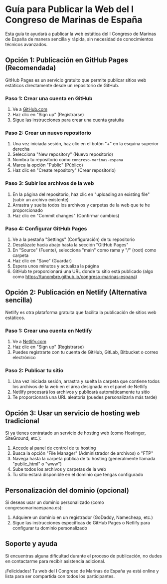 # Guía para Publicar la Web del I Congreso de Marinas de España

Esta guía te ayudará a publicar la web estática del I Congreso de Marinas de España de manera sencilla y rápida, sin necesidad de conocimientos técnicos avanzados.

## Opción 1: Publicación en GitHub Pages (Recomendada)

GitHub Pages es un servicio gratuito que permite publicar sitios web estáticos directamente desde un repositorio de GitHub.

### Paso 1: Crear una cuenta en GitHub

1. Ve a [GitHub.com](https://github.com)
2. Haz clic en "Sign up" (Registrarse)
3. Sigue las instrucciones para crear una cuenta gratuita

### Paso 2: Crear un nuevo repositorio

1. Una vez iniciada sesión, haz clic en el botón "+" en la esquina superior derecha
2. Selecciona "New repository" (Nuevo repositorio)
3. Nombra tu repositorio como `congreso-marinas-espana`
4. Marca la opción "Public" (Público)
5. Haz clic en "Create repository" (Crear repositorio)

### Paso 3: Subir los archivos de la web

1. En la página del repositorio, haz clic en "uploading an existing file" (subir un archivo existente)
2. Arrastra y suelta todos los archivos y carpetas de la web que te he proporcionado
3. Haz clic en "Commit changes" (Confirmar cambios)

### Paso 4: Configurar GitHub Pages

1. Ve a la pestaña "Settings" (Configuración) de tu repositorio
2. Desplázate hacia abajo hasta la sección "GitHub Pages"
3. En "Source" (Fuente), selecciona "main" como rama y "/" (root) como carpeta
4. Haz clic en "Save" (Guardar)
5. Espera unos minutos y actualiza la página
6. GitHub te proporcionará una URL donde tu sitio está publicado (algo como https://tunombre.github.io/congreso-marinas-espana)

## Opción 2: Publicación en Netlify (Alternativa sencilla)

Netlify es otra plataforma gratuita que facilita la publicación de sitios web estáticos.

### Paso 1: Crear una cuenta en Netlify

1. Ve a [Netlify.com](https://netlify.com)
2. Haz clic en "Sign up" (Registrarse)
3. Puedes registrarte con tu cuenta de GitHub, GitLab, Bitbucket o correo electrónico

### Paso 2: Publicar tu sitio

1. Una vez iniciada sesión, arrastra y suelta la carpeta que contiene todos los archivos de la web en el área designada en el panel de Netlify
2. Netlify procesará los archivos y publicará automáticamente tu sitio
3. Te proporcionará una URL aleatoria (puedes personalizarla más tarde)

## Opción 3: Usar un servicio de hosting web tradicional

Si ya tienes contratado un servicio de hosting web (como Hostinger, SiteGround, etc.):

1. Accede al panel de control de tu hosting
2. Busca la opción "File Manager" (Administrador de archivos) o "FTP"
3. Navega hasta la carpeta pública de tu hosting (generalmente llamada "public_html" o "www")
4. Sube todos los archivos y carpetas de la web
5. Tu sitio estará disponible en el dominio que tengas configurado

## Personalización del dominio (opcional)

Si deseas usar un dominio personalizado (como congresomarinaespana.es):

1. Adquiere un dominio en un registrador (GoDaddy, Namecheap, etc.)
2. Sigue las instrucciones específicas de GitHub Pages o Netlify para configurar tu dominio personalizado

## Soporte y ayuda

Si encuentras alguna dificultad durante el proceso de publicación, no dudes en contactarme para recibir asistencia adicional.

¡Felicidades! Tu web del I Congreso de Marinas de España ya está online y lista para ser compartida con todos los participantes.
